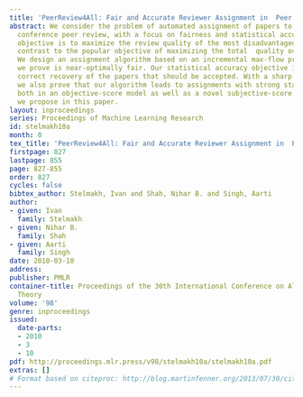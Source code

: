 ```yaml
---
title: 'PeerReview4All: Fair and Accurate Reviewer Assignment in  Peer Review'
abstract: We consider the problem of automated assignment of papers to reviewers in
  conference peer review, with a focus on fairness and statistical accuracy. Our fairness
  objective is to maximize the review quality of the most disadvantaged paper, in
  contrast to the popular objective of maximizing the total  quality over all papers.
  We design an assignment algorithm based on an incremental max-flow procedure that
  we prove is near-optimally fair. Our statistical accuracy objective is to ensure
  correct recovery of the papers that should be accepted. With a sharp minimax analysis
  we also prove that our algorithm leads to assignments with strong statistical guarantees
  both in an objective-score model as well as a novel subjective-score model that
  we propose in this paper.
layout: inproceedings
series: Proceedings of Machine Learning Research
id: stelmakh10a
month: 0
tex_title: 'PeerReview4All: Fair and Accurate Reviewer Assignment in  Peer Review'
firstpage: 827
lastpage: 855
page: 827-855
order: 827
cycles: false
bibtex_author: Stelmakh, Ivan and Shah, Nihar B. and Singh, Aarti
author:
- given: Ivan
  family: Stelmakh
- given: Nihar B.
  family: Shah
- given: Aarti
  family: Singh
date: 2010-03-10
address: 
publisher: PMLR
container-title: Proceedings of the 30th International Conference on Algorithmic Learning
  Theory
volume: '98'
genre: inproceedings
issued:
  date-parts:
  - 2010
  - 3
  - 10
pdf: http://proceedings.mlr.press/v98/stelmakh10a/stelmakh10a.pdf
extras: []
# Format based on citeproc: http://blog.martinfenner.org/2013/07/30/citeproc-yaml-for-bibliographies/
---
```

